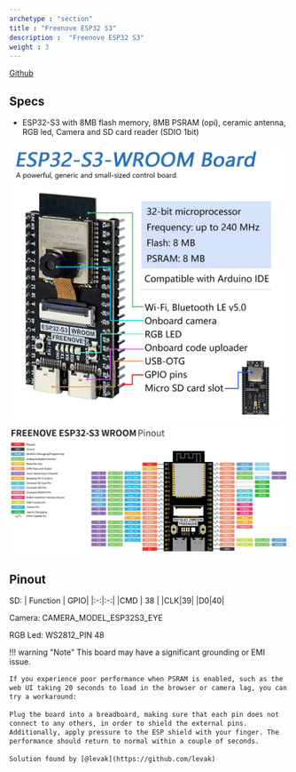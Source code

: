 ```yaml
---
archetype : "section"
title : "Freenove ESP32 S3"
description :  "Freenove ESP32 S3"
weight : 3
---
```


[Github](https://github.com/Freenove/Freenove_ESP32_S3_WROOM_Board)

## Specs
* ESP32-S3 with 8MB flash memory, 8MB PSRAM (opi), ceramic antenna, RGB led, Camera and SD card reader (SDIO 1bit)


![image](front.jpg?width=400px)
![image](pinout.png?width=400px)

## Pinout

SD:
| Function | GPIO|
|:-:|:-:|
|CMD | 38 |
|CLK|39| 
|D0|40|

Camera: CAMERA_MODEL_ESP32S3_EYE

RGB Led:  WS2812_PIN  48
 

!!! warning "Note"
    This board may have a significant grounding or EMI issue.    

    If you experience poor performance when PSRAM is enabled, such as the web UI taking 20 seconds to load in the browser or camera lag, you can try a workaround:

    Plug the board into a breadboard, making sure that each pin does not connect to any others, in order to shield the external pins. Additionally, apply pressure to the ESP shield with your finger. The performance should return to normal within a couple of seconds.   

    Solution found by [@levak](https://github.com/levak)



